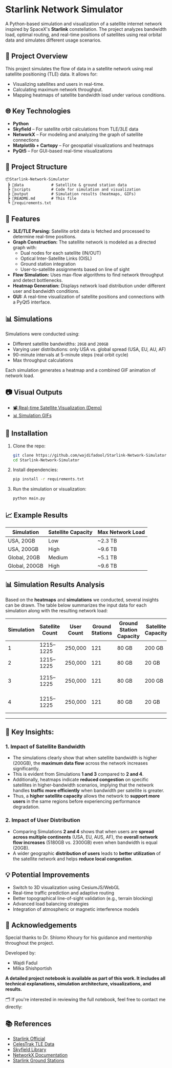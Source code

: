 # Starlink Network Simulator

A Python-based simulation and visualization of a satellite internet network inspired by SpaceX's **Starlink** constellation. The project analyzes bandwidth load, optimal routing, and real-time positions of satellites using real orbital data and simulates different usage scenarios.

## 🔭 Project Overview

This project simulates the flow of data in a satellite network using real satellite positioning (TLE) data. It allows for:

- Visualizing satellites and users in real-time.
- Calculating maximum network throughput.
- Mapping heatmaps of satellite bandwidth load under various conditions.

## 🌐 Key Technologies

- **Python**
- **Skyfield** – For satellite orbit calculations from TLE/3LE data
- **NetworkX** – For modeling and analyzing the graph of satellite connections
- **Matplotlib + Cartopy** – For geospatial visualizations and heatmaps
- **PyQt5** – For GUI-based real-time visualizations

## 📁 Project Structure

```
📦Starlink-Network-Simulator
 ┣ 📂data            # Satellite & ground station data
 ┣ 📂scripts         # Code for simulation and visualization
 ┣ 📂output          # Simulation results (heatmaps, GIFs)
 ┣ 📜README.md       # This file
 ┗ 📜requirements.txt
```

## 🚀 Features

- **3LE/TLE Parsing:** Satellite orbit data is fetched and processed to determine real-time positions.
- **Graph Construction:** The satellite network is modeled as a directed graph with:
  - Dual nodes for each satellite (IN/OUT)
  - Optical Inter-Satellite Links (OISL)
  - Ground station integration
  - User-to-satellite assignments based on line of sight
- **Flow Simulation:** Uses max-flow algorithms to find network throughput and detect bottlenecks.
- **Heatmap Generation:** Displays network load distribution under different user and bandwidth conditions.
- **GUI:** A real-time visualization of satellite positions and connections with a PyQt5 interface.

## 📊 Simulations

Simulations were conducted using:

- Different satellite bandwidths: `20GB` and `200GB`
- Varying user distributions: only USA vs. global spread (USA, EU, AU, AF)
- 90-minute intervals at 5-minute steps (real orbit cycle)
- Max throughput calculations

Each simulation generates a heatmap and a combined GIF animation of network load.

## 📷 Visual Outputs

- [📽️ Real-time Satellite Visualization (Demo)](https://drive.google.com/file/d/1pYGyJIS_oXtIvnS5d7zEWYfvmYnyYYVE/view)
- [📊 Simulation GIFs](https://drive.google.com/drive/folders/1MkQT2XhFJ01PfE8hzRuLzA5LDgqoNIyW)

## 🔧 Installation

1. Clone the repo:

   ```bash
   git clone https://github.com/wajdifadool/Starlink-Network-Simulator.git
   cd Starlink-Network-Simulator
   ```

2. Install dependencies:

   ```bash
   pip install -r requirements.txt
   ```

3. Run the simulation or visualization:
   ```bash
   python main.py
   ```

## 📈 Example Results

| Simulation    | Satellite Capacity | Max Network Load |
| ------------- | ------------------ | ---------------- |
| USA, 20GB     | Low                | ~2.3 TB          |
| USA, 200GB    | High               | ~9.6 TB          |
| Global, 20GB  | Medium             | ~5.1 TB          |
| Global, 200GB | High               | ~9.6 TB          |

## 📊 Simulation Results Analysis

Based on the **heatmaps** and **simulations** we conducted, several insights can be drawn. The table below summarizes the input data for each simulation along with the resulting network load:

| Simulation | Satellite Count | User Count | Ground Stations | Ground Station Capacity | Satellite Capacity | User Download Capacity | Max Network Load | Heatmap Scenario          |
| ---------- | --------------- | ---------- | --------------- | ----------------------- | ------------------ | ---------------------- | ---------------- | ------------------------- |
| 1          | 1215–1225       | 250,000    | 121             | 80 GB                   | 200 GB             | 200 MB                 | ~9600 GB         | {200GB, USA}              |
| 2          | 1215–1225       | 250,000    | 121             | 80 GB                   | 20 GB              | 200 MB                 | ~2300 GB         | {20GB, USA}               |
| 3          | 1215–1225       | 250,000    | 121             | 80 GB                   | 200 GB             | 200 MB                 | ~9600 GB         | {200GB, USA, EU, AUS, AF} |
| 4          | 1215–1225       | 250,000    | 121             | 80 GB                   | 20 GB              | 200 MB                 | ~5180 GB         | {20GB, USA, EU, AUS, AF}  |

---

## 📌 Key Insights:

### 1. Impact of Satellite Bandwidth

- The simulations clearly show that when satellite bandwidth is higher (200GB), the **maximum data flow** across the network increases significantly.
- This is evident from Simulations **1 and 3** compared to **2 and 4**.
- Additionally, heatmaps indicate **reduced congestion** on specific satellites in higher-bandwidth scenarios, implying that the network handles **traffic more efficiently** when bandwidth per satellite is greater.
- Thus, a **higher satellite capacity** allows the network to **support more users** in the same regions before experiencing performance degradation.

### 2. Impact of User Distribution

- Comparing Simulations **2 and 4** shows that when users are **spread across multiple continents** (USA, EU, AUS, AF), the **overall network flow increases** (5180GB vs. 2300GB) even when bandwidth is equal (20GB).
- A wider geographic **distribution of users** leads to **better utilization** of the satellite network and helps **reduce local congestion**.

## 💡 Potential Improvements

- Switch to 3D visualization using CesiumJS/WebGL
- Real-time traffic prediction and adaptive routing
- Better topographical line-of-sight validation (e.g., terrain blocking)
- Advanced load balancing strategies
- Integration of atmospheric or magnetic interference models

## 🙌 Acknowledgements

Special thanks to Dr. Shlomo Khoury for his guidance and mentorship throughout the project.

Developed by:

- Wajdi Fadul
- Milka Shishportish

**A detailed project notebook is available as part of this work. It includes all technical explanations, simulation architecture, visualizations, and results.**

🗂️ If you're interested in reviewing the full notebook, feel free to contact me directly:

## 📚 References

- [Starlink Official](https://www.starlink.com)
- [CelesTrak TLE Data](https://celestrak.org/NORAD/elements/)
- [Skyfield Library](https://rhodesmill.org/skyfield/)
- [NetworkX Documentation](https://networkx.org/documentation/stable/)
- [Starlink Ground Stations](https://starlinkspot.com/starlink-ground-station-locations)
